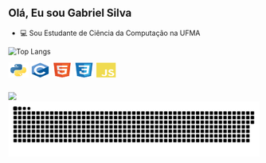 ## Olá, Eu sou Gabriel Silva

-  💻 Sou Estudante de Ciência da Computação na UFMA

![Top Langs](https://github-readme-stats.vercel.app/api/top-langs/?username=gabrielsilva28&layout=compact&theme=dark&langs_count=10&hide=javascript)

<div style="display: inline_block">
  <img align="center" alt="Python" height="30" width="40" src="https://raw.githubusercontent.com/devicons/devicon/master/icons/python/python-original.svg">
  <img align="center" alt="C" height="30" width="40" src="https://raw.githubusercontent.com/devicons/devicon/master/icons/c/c-original.svg">
  <img align="center" alt="HTML" height="30" width="40" src="https://raw.githubusercontent.com/devicons/devicon/master/icons/html5/html5-original.svg">
  <img align="center" alt="CSS" height="30" width="40" src="https://raw.githubusercontent.com/devicons/devicon/master/icons/css3/css3-original.svg">
  <img align="center" alt="JS" height="30" width="40" src="https://raw.githubusercontent.com/devicons/devicon/master/icons/javascript/javascript-plain.svg">
</div>

  ##

<!--Contatos-->
<div>
  <a href="mailto:gabrielsilvaodsgmail.com"> <img src="https://img.shields.io/badge/Gmail-D14836?style=for-the-badge&logo=gmail&logoColor=white" target="" > </a>
</div>

<picture>
  <source media="(prefers-color-scheme: dark)" srcset="https://raw.githubusercontent.com/gabrielsilva28/gabrielsilva28/output/github-contribution-grid-snake-dark.svg">
  <source media="(prefers-color-scheme: light)" srcset="https://raw.githubusercontent.com/gabrielsilva28/gabrielsilva28/output/github-contribution-grid-snake.svg">
  <img alt="github contribution grid snake animation" src="https://raw.githubusercontent.com/gabrielsilva28/gabrielsilva28/output/github-contribution-grid-snake.svg">
</picture>

